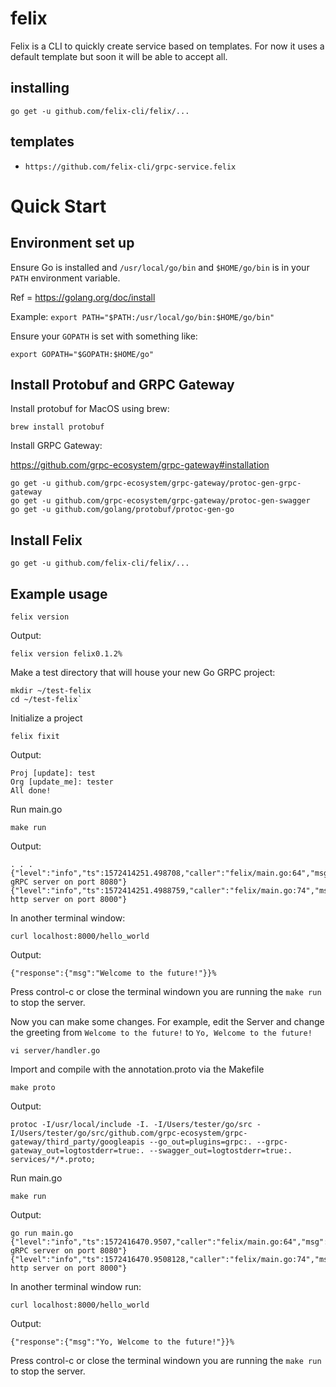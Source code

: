 # felix
Felix is a CLI to quickly create service based on templates. For now it uses a default template but soon it will be able to accept all.

## installing
`go get -u github.com/felix-cli/felix/...`

## templates
* `https://github.com/felix-cli/grpc-service.felix`

# Quick Start

## Environment set up

Ensure Go is installed and `/usr/local/go/bin` and `$HOME/go/bin` is in your `PATH` environment variable.

Ref = https://golang.org/doc/install

Example:
`export PATH="$PATH:/usr/local/go/bin:$HOME/go/bin"`

Ensure your `GOPATH` is set with something like:

`export GOPATH="$GOPATH:$HOME/go"`


## Install Protobuf and GRPC Gateway

Install protobuf for MacOS using brew:

`brew install protobuf`

Install GRPC Gateway:

https://github.com/grpc-ecosystem/grpc-gateway#installation
```
go get -u github.com/grpc-ecosystem/grpc-gateway/protoc-gen-grpc-gateway
go get -u github.com/grpc-ecosystem/grpc-gateway/protoc-gen-swagger
go get -u github.com/golang/protobuf/protoc-gen-go
```

## Install Felix

`go get -u github.com/felix-cli/felix/...`

## Example usage

`felix version`

Output:

`felix version felix0.1.2%`


Make a test directory that will house your new Go GRPC project:
```
mkdir ~/test-felix
cd ~/test-felix`
```

Initialize a project

`felix fixit`

Output:
```
Proj [update]: test
Org [update_me]: tester
All done!
```

Run main.go

`make run`

Output:
```
. . .
{"level":"info","ts":1572414251.498708,"caller":"felix/main.go:64","msg":"Starting gRPC server on port 8080"}
{"level":"info","ts":1572414251.4988759,"caller":"felix/main.go:74","msg":"Starting http server on port 8000"}
```

In another terminal window:

`curl localhost:8000/hello_world`

Output:

`{"response":{"msg":"Welcome to the future!"}}%`

Press control-c or close the terminal windown you are running the `make run` to stop the server.

Now you can make some changes. For example, edit the Server and change the greeting from `Welcome to the future!` to `Yo, Welcome to the future!`

`vi server/handler.go`

Import and compile with the annotation.proto via the Makefile

`make proto`

Output:
```
protoc -I/usr/local/include -I. -I/Users/tester/go/src -I/Users/tester/go/src/github.com/grpc-ecosystem/grpc-gateway/third_party/googleapis --go_out=plugins=grpc:. --grpc-gateway_out=logtostderr=true:. --swagger_out=logtostderr=true:. services/*/*.proto;
```

Run main.go

`make run`

Output:
```
go run main.go
{"level":"info","ts":1572416470.9507,"caller":"felix/main.go:64","msg":"Starting gRPC server on port 8080"}
{"level":"info","ts":1572416470.9508128,"caller":"felix/main.go:74","msg":"Starting http server on port 8000"}
```

In another terminal window run:

`curl localhost:8000/hello_world`

Output:

```{"response":{"msg":"Yo, Welcome to the future!"}}%```

Press control-c or close the terminal windown you are running the `make run` to stop the server.
